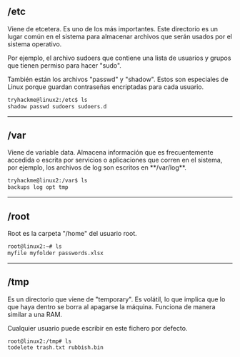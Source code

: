 <h2>/etc</h2>
Viene de etcetera. Es uno de los más importantes. Este directorio es un lugar común en el sistema para almacenar archivos que serán usados por el sistema operativo.

Por ejemplo, el archivo sudoers que contiene una lista de usuarios y grupos que tienen permiso para hacer "sudo".

También están los archivos "passwd" y "shadow". Estos son especiales de Linux porque guardan contraseñas encriptadas para cada usuario.

```bash
tryhackme@linux2:/etc$ ls
shadow passwd sudoers sudoers.d
```

-----------------
<h2>/var</h2>
Viene de variable data. Almacena información que es frecuentemente accedida o escrita por servicios o aplicaciones que corren en el sistema, por ejemplo, los archivos de log son escritos en **/var/log**.

```bash
tryhackme@linux2:/var$ ls
backups log opt tmp
```

-----------------------
<h2>/root</h2>
Root es la carpeta "/home" del usuario root.

```bash
root@linux2:~# ls
myfile myfolder passwords.xlsx
```

---------------------
<h2>/tmp</h2>
Es un directorio que viene de "temporary". Es volátil, lo que implica que lo que haya dentro se borra al apagarse la máquina. Funciona de manera similar a una RAM.

Cualquier usuario puede escribir en este fichero por defecto.

```bash
root@linux2:/tmp# ls
todelete trash.txt rubbish.bin
```
